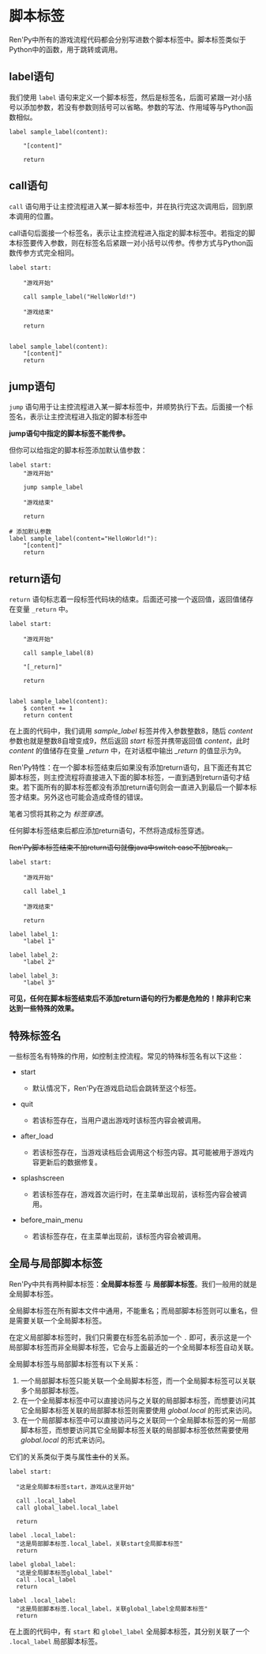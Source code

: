 # 脚本标签

Ren'Py中所有的游戏流程代码都会分别写进数个脚本标签中。脚本标签类似于Python中的函数，用于跳转或调用。

## label语句

我们使用 `label` 语句来定义一个脚本标签，然后是标签名，后面可紧跟一对小括号以添加参数，若没有参数则括号可以省略。参数的写法、作用域等与Python函数相似。

```renpy
label sample_label(content):

    "[content]"

    return
```

## call语句

`call` 语句用于让主控流程进入某一脚本标签中，并在执行完这次调用后，回到原本调用的位置。

 call语句后面接一个标签名，表示让主控流程进入指定的脚本标签中。若指定的脚本标签要传入参数，则在标签名后紧跟一对小括号以传参。传参方式与Python函数传参方式完全相同。

```renpy
label start:

    "游戏开始"

    call sample_label("HelloWorld!")

    "游戏结束"

    return


label sample_label(content):
    "[content]"
    return
```

## jump语句

`jump` 语句用于让主控流程进入某一脚本标签中，并顺势执行下去。后面接一个标签名，表示让主控流程进入指定的脚本标签中

**jump语句中指定的脚本标签不能传参。**

但你可以给指定的脚本标签添加默认值参数：

```renpy
label start:
    "游戏开始"

    jump sample_label

    "游戏结束"

    return

# 添加默认参数
label sample_label(content="HelloWorld!"):
    "[content]"
    return
```

## return语句

`return` 语句标志着一段标签代码块的结束。后面还可接一个返回值，返回值储存在变量 `_return` 中。

```renpy
label start:

    "游戏开始"

    call sample_label(8)

    "[_return]"

    return


label sample_label(content):
    $ content += 1
    return content
```

在上面的代码中，我们调用 *sample_label* 标签并传入参数整数8，随后 *content* 参数也就是整数8自增变成9，然后返回 *start* 标签并携带返回值 *content*，此时 *content* 的值储存在变量 *_return* 中，在对话框中输出 *_return* 的值显示为9。

Ren'Py特性：在一个脚本标签结束后如果没有添加return语句，且下面还有其它脚本标签，则主控流程将直接进入下面的脚本标签，一直到遇到return语句才结束。若下面所有的脚本标签都没有添加return语句则会一直进入到最后一个脚本标签才结束。另外这也可能会造成奇怪的错误。

笔者习惯将其称之为 *标签穿透*。

任何脚本标签结束后都应添加return语句，不然将造成标签穿透。

~~Ren'Py脚本标签结束不加return语句就像java中switch case不加break。~~

```renpy
label start:

    "游戏开始"

    call label_1

    "游戏结束"

    return

label label_1:
    "label 1"

label label_2:
    "label 2"

label label_3:
    "label 3"
```

**可见，任何在脚本标签结束后不添加return语句的行为都是危险的！除非利它来达到一些特殊的效果。**

## 特殊标签名

一些标签名有特殊的作用，如控制主控流程。常见的特殊标签名有以下这些：

- start
  - 默认情况下，Ren'Py在游戏启动后会跳转至这个标签。

- quit
  - 若该标签存在，当用户退出游戏时该标签内容会被调用。

- after_load
  - 若该标签存在，当游戏读档后会调用这个标签内容。其可能被用于游戏内容更新后的数据修复。

- splashscreen
  - 若该标签存在，游戏首次运行时，在主菜单出现前，该标签内容会被调用。

- before_main_menu
  - 若该标签存在，在主菜单出现前，该标签内容会被调用。

## 全局与局部脚本标签

Ren'Py中共有两种脚本标签：**全局脚本标签** 与 **局部脚本标签**。我们一般用的就是全局脚本标签。

全局脚本标签在所有脚本文件中通用，不能重名；而局部脚本标签则可以重名，但是需要关联一个全局脚本标签。

在定义局部脚本标签时，我们只需要在标签名前添加一个 `.` 即可，表示这是一个局部脚本标签而非全局脚本标签，它会与上面最近的一个全局脚本标签自动关联。

全局脚本标签与局部脚本标签有以下关系：

1. 一个局部脚本标签只能关联一个全局脚本标签，而一个全局脚本标签可以关联多个局部脚本标签。
2. 在一个全局脚本标签中可以直接访问与之关联的局部脚本标签，而想要访问其它全局脚本标签关联的局部脚本标签则需要使用 *global.local* 的形式来访问。
3. 在一个局部脚本标签中可以直接访问与之关联同一个全局脚本标签的另一局部脚本标签，而想要访问其它全局脚本标签关联的局部脚本标签依然需要使用 *global.local* 的形式来访问。

它们的关系类似于类与属性~~主仆~~的关系。


```renpy
label start:

  "这是全局脚本标签start，游戏从这里开始"

  call .local_label
  call global_label.local_label

  return

label .local_label:
  "这是局部脚本标签.local_label，关联start全局脚本标签"
  return
  
label global_label:
  "这是全局脚本标签global_label"
  call .local_label
  return
  
label .local_label:
  "这是局部脚本标签.local_label，关联global_label全局脚本标签"
  return
```

在上面的代码中，有 `start` 和 `globel_label` 全局脚本标签，其分别关联了一个 `.local_label` 局部脚本标签。
